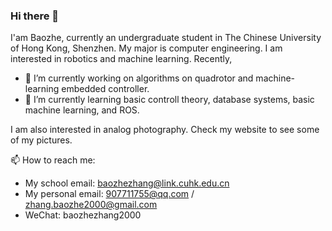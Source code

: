### Hi there 👋

<!--
**zhangbaozhe/zhangbaozhe** is a ✨ _special_ ✨ repository because its `README.md` (this file) appears on your GitHub profile.

Here are some ideas to get you started:

- 🔭 I’m currently working on ...
- 🌱 I’m currently learning ...
- 👯 I’m looking to collaborate on ...
- 🤔 I’m looking for help with ...
- 💬 Ask me about ...
- 📫 How to reach me: ...
- 😄 Pronouns: ...
- ⚡ Fun fact: ...
-->

I'am Baozhe, currently an undergraduate student in The Chinese University of Hong Kong, Shenzhen. My major is computer engineering. I am interested in robotics and machine learning. Recently, 
- 🔭 I’m currently working on algorithms on quadrotor and machine-learning embedded controller.
- 🌱 I’m currently learning basic controll theory, database systems, basic machine learning, and ROS. 

I am also interested in analog photography. Check my website to see some of my pictures. 

📫 How to reach me: 
- My school email: baozhezhang@link.cuhk.edu.cn
- My personal email: 907711755@qq.com / zhang.baozhe2000@gmail.com
- WeChat: baozhezhang2000


